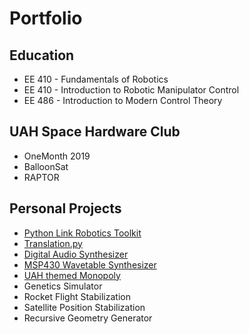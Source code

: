 # Portfolio

## Education
* EE 410 - Fundamentals of Robotics
* EE 410 - Introduction to Robotic Manipulator Control
* EE 486 - Introduction to Modern Control Theory

## UAH Space Hardware Club
* OneMonth 2019
* BalloonSat
* RAPTOR

## Personal Projects
* [Python Link Robotics Toolkit](link_robotics_toolkit.md)
* [Translation.py](translations.md)
* [Digital Audio Synthesizer](digital_audio_synth.md)
* [MSP430 Wavetable Synthesizer](wavetable_synth.md)
* [UAH themed Monopoly](monopoly.md)
* Genetics Simulator
* Rocket Flight Stabilization
* Satellite Position Stabilization
* Recursive Geometry Generator